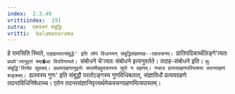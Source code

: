 ```yaml
---
index:  2.3.49
vrittiindex:  191
sutra:  एकवचनं संबुद्धिः
vritti:  balamanorama 
---
```


हे रामसिति स्थिते, `एङ्ह्यस्वात्संबुद्धेः' इति लोपं विधास्यन् संबुद्धिसंज्ञामाह--एकवचनम्। `प्रातिपदिकार्थलिङ्गे'त्यतः `प्रथमे'त्यनुवृत्तं षष्ठ�आ विपरिणम्यते। `संबोधने चे'त्यतः संबोधने इत्यनुवर्तते। तदाह-संबोधने इति। `सुः संबुद्धि'रित्येव सुवचम्। प्रथमाग्रहणानुवृत्तेः सप्तमीबहुवचनस्य सुपो न ग्रहणम्। नचात्र प्रत्ययग्रहणपरिभाषया तदन्तग्रहणं शङ्क्यम्। `ह्यस्वस्य गुणः' इति संबुद्धौ परतोऽङ्गस्य गुणविधिबलात्, संज्ञाविधौ प्रत्ययग्रहणे तदन्तविधिनिषेधाच्च। एतेन तदन्तसंज्ञानिवृत्त्यर्थमेकवचनग्रहणमित्यपास्तम्। 

